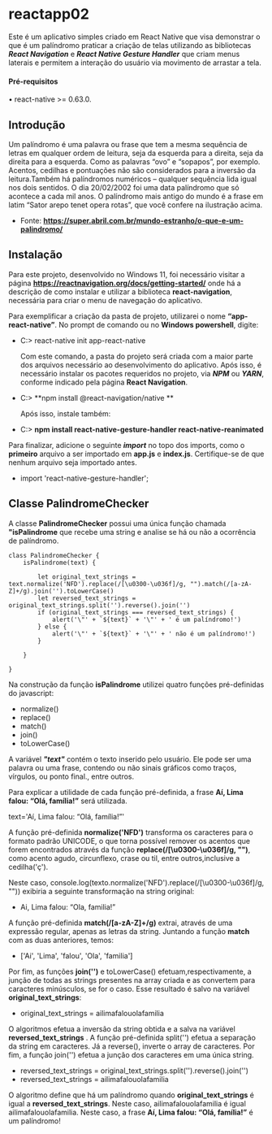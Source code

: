 # reactapp02

Este é um aplicativo simples criado em React Native que visa demonstrar o que é um palíndromo 
praticar a criação de telas utilizando as bibliotecas
***React Navigation*** e ***React Native Gesture Handler*** que criam menus laterais e permitem a interação do usuário via movimento de arrastar a tela.

#### Pré-requisitos
•	react-native >= 0.63.0.

## Introdução

  Um palíndromo é uma palavra ou frase que tem a mesma sequência de letras em qualquer ordem de leitura, seja da esquerda para a direita, seja da direita para a esquerda. Como as palavras “ovo” e “sopapos”, por exemplo. Acentos, cedilhas e pontuações não são considerados para a inversão da leitura.Também há palíndromos numéricos – qualquer sequência lida igual nos dois sentidos. O dia 20/02/2002 foi uma data palíndromo que só acontece a cada mil anos. 
O palíndromo mais antigo do mundo é a frase em latim “Sator arepo tenet opera rotas”, que você confere na ilustração acima. 

* Fonte: **https://super.abril.com.br/mundo-estranho/o-que-e-um-palindromo/**
  

## Instalação

  Para este projeto, desenvolvido no Windows 11, foi necessário visitar a página **https://reactnavigation.org/docs/getting-started/** onde há a descrição de como instalar e utilizar a biblioteca **react-navigation**, necessária para criar o menu de navegação do aplicativo.
  
  Para exemplificar a criação da pasta de projeto, utilizarei o nome **“app-react-native”**.
No prompt de comando ou no **Windows powershell**, digite:

* C:\> react-native init app-react-native    

  Com este comando, a pasta do projeto será criada com a maior parte dos arquivos necessário ao desenvolvimento do aplicativo.
Após isso, é necessário instalar os pacotes requeridos no projeto, via ***NPM*** ou ***YARN***, conforme indicado pela página **React Navigation**.       

* C:\> **npm install @react-navigation/native **    

  Após isso, instale também:         

* C:\> **npm install react-native-gesture-handler react-native-reanimated**

Para finalizar, adicione o seguinte ***import*** no topo dos imports, como o **primeiro** arquivo a ser importado em **app.js** e **index.js**. Certifique-se de que nenhum arquivo seja importado antes.   

* import 'react-native-gesture-handler';     

## Classe **PalindromeChecker**

A classe **PalindromeChecker** possui uma única função chamada **"isPalindrome** que recebe uma string e analise se há ou não a ocorrência de palíndromo.

    class PalindromeChecker {
        isPalindrome(text) {

            let original_text_strings = text.normalize('NFD').replace(/[\u0300-\u036f]/g, "").match(/[a-zA-Z]+/g).join('').toLowerCase()
            let reversed_text_strings = original_text_strings.split('').reverse().join('')
            if (original_text_strings === reversed_text_strings) {
                alert('\"' + `${text}` + '\"' + ' é um palíndromo!')
            } else {
                alert('\"' + `${text}` + '\"' + ' não é um palíndromo!')
            }

        }

    }
    
Na construção da função **isPalindrome** utilizei quatro funções pré-definidas do javascript:
* normalize()
* replace()
* match()
* join()
* toLowerCase()

A variável ***"text"*** contém o texto inserido pelo usuário. Ele pode ser uma palavra ou uma frase, contendo ou não sinais gráficos como traços, vírgulos, ou ponto final., entre outros.

Para explicar a utilidade de cada função pré-definida, a frase **Aí, Lima falou: “Olá, família!”** será utilizada.

text='Aí, Lima falou: “Olá, família!”'



A função pré-definida **normalize('NFD')** transforma os caracteres para o formato padrão UNICODE, o que torna possível remover os acentos que forem encontrados através da função **replace(/[\u0300-\u036f]/g, "")**, como acento agudo, circunflexo, crase ou til, entre outros,inclusive a cedilha('ç').

Neste caso, console.log(texto.normalize('NFD').replace(/[\u0300-\u036f]/g, "")) exibiria a seguinte transformação na string original:
* Ai, Lima falou: “Ola, familia!”

A função pré-definida **match(/[a-zA-Z]+/g)** extrai, através de uma expressão regular, apenas as letras da string.
Juntando a função **match** com as duas anteriores, temos:

* ['Ai', 'Lima', 'falou', 'Ola', 'familia']

Por fim, as funções **join('')** e toLowerCase() efetuam,respectivamente, a junção de todas as strings presentes na array criada e as convertem para caracteres 
minúsculos, se for o caso. Esse resultado é salvo na variável **original_text_strings**:
* original_text_strings = ailimafalouolafamilia

O algoritmos efetua a inversão da string obtida e a salva na variável **reversed_text_strings** .
A função pré-definida split('') efetua a separação da string em caracteres.
Já a reverse(), inverte o array de caracteres.
Por fim, a função join('') efetua a junção dos caracteres em uma única string.

* reversed_text_strings = original_text_strings.split('').reverse().join('')
* reversed_text_strings = ailimafalouolafamilia

O algoritmo define que há um palíndromo quando **original_text_strings** é igual a **reversed_text_strings**.
Neste caso, ailimafalouolafamilia é igual ailimafalouolafamilia.
Neste caso, a frase **Aí, Lima falou: “Olá, família!”** é um palíndromo!





 
